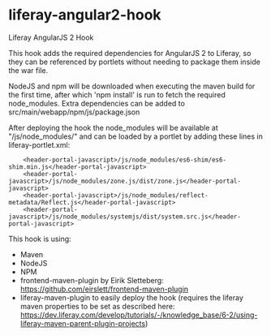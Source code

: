 # liferay-angular2-hook
Liferay AngularJS 2 Hook 

This hook adds the required dependencies for AngularJS 2 to Liferay, so they can be referenced by portlets without needing to package them inside the war file.

NodeJS and npm will be downloaded when executing the maven build for the first time, after which 'npm install' is run to fetch the required node_modules.
Extra dependencies can be added to src/main/webapp/npm/js/package.json

After deploying the hook the node_modules will be available at "/js/node_modules/" and can be loaded by a portlet by adding these lines in liferay-portlet.xml:

	    <header-portal-javascript>/js/node_modules/es6-shim/es6-shim.min.js</header-portal-javascript>
	    <header-portal-javascript>/js/node_modules/zone.js/dist/zone.js</header-portal-javascript>
	    <header-portal-javascript>/js/node_modules/reflect-metadata/Reflect.js</header-portal-javascript>
	    <header-portal-javascript>/js/node_modules/systemjs/dist/system.src.js</header-portal-javascript> 
	    
	    
This hook is using:
* Maven
* NodeJS
* NPM
* frontend-maven-plugin by Eirik Sletteberg: https://github.com/eirslett/frontend-maven-plugin
* liferay-maven-plugin to easily deploy the hook (requires the liferay maven properties to be set as described here: https://dev.liferay.com/develop/tutorials/-/knowledge_base/6-2/using-liferay-maven-parent-plugin-projects)